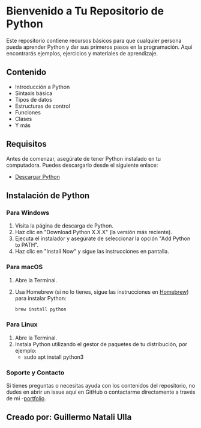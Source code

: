 # Bienvenido a Tu Repositorio de Python

Este repositorio contiene recursos básicos para que cualquier persona pueda aprender Python y dar sus primeros pasos en la programación. Aquí encontrarás ejemplos, ejercicios y materiales de aprendizaje.

## Contenido

- Introducción a Python
- Sintaxis básica
- Tipos de datos
- Estructuras de control
- Funciones
- Clases
- Y más

## Requisitos

Antes de comenzar, asegúrate de tener Python instalado en tu computadora. Puedes descargarlo desde el siguiente enlace:

- [Descargar Python](https://www.python.org/downloads/)

## Instalación de Python

### Para Windows

1. Visita la página de descarga de Python.
2. Haz clic en "Download Python X.X.X" (la versión más reciente).
3. Ejecuta el instalador y asegúrate de seleccionar la opción "Add Python to PATH".
4. Haz clic en "Install Now" y sigue las instrucciones en pantalla.

### Para macOS

1. Abre la Terminal.
2. Usa Homebrew (si no lo tienes, sigue las instrucciones en [Homebrew](https://brew.sh/)) para instalar Python:

   ```bash
   brew install python

### Para Linux

1. Abre la Terminal.
2. Instala Python utilizando el gestor de paquetes de tu distribución, por ejemplo:
   - sudo apt install python3

### Soporte y Contacto

Si tienes preguntas o necesitas ayuda con los contenidos del repositorio, no dudes en abrir un issue aquí en GitHub o contactarme directamente a través de mi -[portfolio](http://nataliullacoder.com/).

## Creado por: Guillermo Natali Ulla
